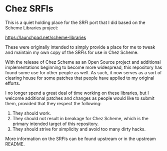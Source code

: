 # Chez SRFIs

This is a quiet holding place for the SRFI port that I did based on the 
Scheme Libraries project:

https://launchpad.net/scheme-libraries

These were originally intended to simply provide a place for me to tweak 
and maintain my own copy of the SRFIs for use in Chez Scheme. 

With the release of Chez Scheme as an Open Source project and additional 
implementations beginning to become more widespread, this repository has 
found some use for other people as well. As such, it now serves as a 
sort of clearing house for some patches that people have applied to my 
original efforts.

I no longer spend a great deal of time working on these libraries, but I 
welcome additional patches and changes as people would like to submit them, 
provided that they respect the following:

1. They should work.
2. They should not result in breakage for Chez Scheme, which is the primary 
   intended target of this repository.
3. They should strive for simplicity and avoid too many dirty hacks.

More information on the SRFIs can be found upstream or in the upstream 
README. 
